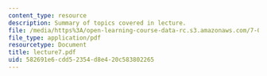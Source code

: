 ```yaml
---
content_type: resource
description: Summary of topics covered in lecture.
file: /media/https%3A/open-learning-course-data-rc.s3.amazonaws.com/7-03-genetics-fall-2004/582691e6cdd52354d8e420c583802265_lecture7.pdf
file_type: application/pdf
resourcetype: Document
title: lecture7.pdf
uid: 582691e6-cdd5-2354-d8e4-20c583802265
---
```


